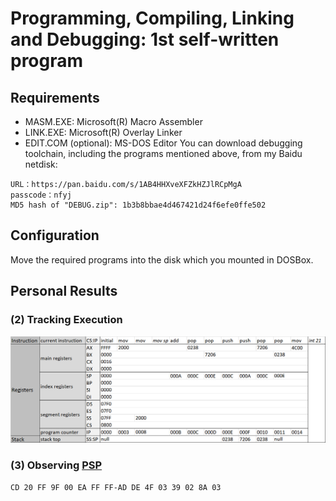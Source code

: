 # Programming, Compiling, Linking and Debugging: 1st self-written program
## Requirements
- MASM.EXE: Microsoft(R) Macro Assembler 
- LINK.EXE: Microsoft(R) Overlay Linker
- EDIT.COM (optional): MS-DOS Editor
You can download debugging toolchain, including the programs mentioned above, from my Baidu netdisk:
```
URL：https://pan.baidu.com/s/1AB4HHXveXFZkHZJlRCpMgA
passcode：nfyj
MD5 hash of "DEBUG.zip": 1b3b8bbae4d467421d24f6efe0ffe502
``` 
## Configuration
Move the required programs into the disk which you mounted in DOSBox.
## Personal Results
### (2) Tracking Execution
![lab3-trace](../data/lab3-trace.png)
### (3) Observing [PSP](https://en.wikipedia.org/wiki/Program_Segment_Prefix)
```
CD 20 FF 9F 00 EA FF FF-AD DE 4F 03 39 02 8A 03
```
